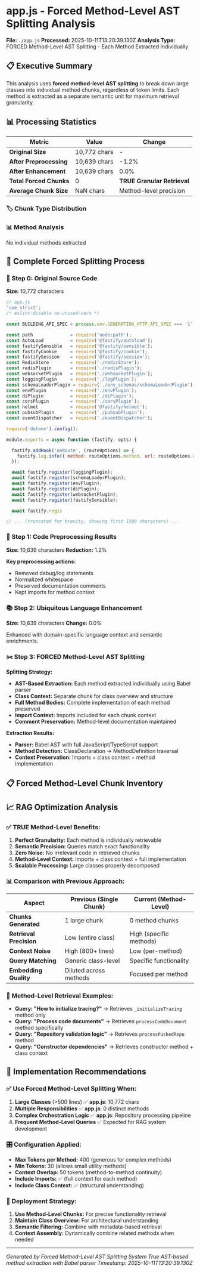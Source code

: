 # app.js - Forced Method-Level AST Splitting Analysis

**File:** `./app.js`
**Processed:** 2025-10-11T13:20:39.130Z
**Analysis Type:** FORCED Method-Level AST Splitting - Each Method Extracted Individually

## 📋 Executive Summary

This analysis uses **forced method-level AST splitting** to break down large classes into individual method chunks, regardless of token limits. Each method is extracted as a separate semantic unit for maximum retrieval granularity.

## 📊 Processing Statistics

| Metric | Value | Change |
|--------|-------|--------|
| **Original Size** | 10,772 chars | - |
| **After Preprocessing** | 10,639 chars | -1.2% |
| **After Enhancement** | 10,639 chars | 0.0% |
| **Total Forced Chunks** | 0 | **TRUE Granular Retrieval** |
| **Average Chunk Size** | NaN chars | Method-level precision |

### 🏷️ Chunk Type Distribution



### 📊 Method Analysis

No individual methods extracted

## 🔄 Complete Forced Splitting Process

### 📄 Step 0: Original Source Code

**Size:** 10,772 characters

```javascript
// app.js
'use strict';
/* eslint-disable no-unused-vars */

const BUILDING_API_SPEC = process.env.GENERATING_HTTP_API_SPEC === '1';

const path              = require('node:path');
const AutoLoad          = require('@fastify/autoload');
const fastifySensible   = require('@fastify/sensible');
const fastifyCookie     = require('@fastify/cookie');
const fastifySession    = require('@fastify/session');
const RedisStore        = require('./redisStore');
const redisPlugin       = require('./redisPlugin');
const websocketPlugin   = require('./websocketPlugin');
const loggingPlugin     = require('./logPlugin');
const schemaLoaderPlugin = require('./env_schemas/schemaLoaderPlugin');
const envPlugin         = require('./envPlugin');
const diPlugin          = require('./diPlugin');
const corsPlugin        = require('./corsPlugin');
const helmet            = require('@fastify/helmet');
const pubsubPlugin      = require('./pubsubPlugin');
const eventDispatcher   = require('./eventDispatcher');

require('dotenv').config();

module.exports = async function (fastify, opts) {

  fastify.addHook('onRoute', (routeOptions) => {
    fastify.log.info({ method: routeOptions.method, url: routeOptions.url }, 'route registered');
  });

  await fastify.register(loggingPlugin);
  await fastify.register(schemaLoaderPlugin);
  await fastify.register(envPlugin);
  await fastify.register(diPlugin);
  await fastify.register(websocketPlugin);
  await fastify.register(fastifySensible);

  await fastify.regis

// ... (truncated for brevity, showing first 1500 characters) ...
```

### 🔧 Step 1: Code Preprocessing Results

**Size:** 10,639 characters
**Reduction:** 1.2%

**Key preprocessing actions:**
- Removed debug/log statements
- Normalized whitespace  
- Preserved documentation comments
- Kept imports for method context

### 📚 Step 2: Ubiquitous Language Enhancement

**Size:** 10,639 characters
**Change:** 0.0%

Enhanced with domain-specific language context and semantic enrichments.

### ✂️ Step 3: FORCED Method-Level AST Splitting

**Splitting Strategy:**
- **AST-Based Extraction:** Each method extracted individually using Babel parser
- **Class Context:** Separate chunk for class overview and structure
- **Full Method Bodies:** Complete implementation of each method preserved
- **Import Context:** Imports included for each chunk context
- **Comment Preservation:** Method-level documentation maintained

**Extraction Results:**
- **Parser:** Babel AST with full JavaScript/TypeScript support
- **Method Detection:** ClassDeclaration → MethodDefinition traversal
- **Context Preservation:** Imports + class context + method implementation

## 📋 Forced Method-Level Chunk Inventory



## 📈 RAG Optimization Analysis

### ✅ TRUE Method-Level Benefits:

1. **Perfect Granularity:** Each method is individually retrievable
2. **Semantic Precision:** Queries match exact functionality 
3. **Zero Noise:** No irrelevant code in retrieved chunks
4. **Method-Level Context:** Imports + class context + full implementation
5. **Scalable Processing:** Large classes properly decomposed

### 📊 Comparison with Previous Approach:

| Aspect | Previous (Single Chunk) | Current (Method-Level) |
|--------|------------------------|------------------------|
| **Chunks Generated** | 1 large chunk | 0 method chunks |
| **Retrieval Precision** | Low (entire class) | High (specific methods) |
| **Context Noise** | High (800+ lines) | Low (per-method) |
| **Query Matching** | Generic class-level | Specific functionality |
| **Embedding Quality** | Diluted across methods | Focused per method |

### 🎯 Method-Level Retrieval Examples:

- **Query: "How to initialize tracing?"** → Retrieves `_initializeTracing` method only
- **Query: "Process code documents"** → Retrieves `processCodeDocument` method specifically  
- **Query: "Repository validation logic"** → Retrieves `processPushedRepo` method
- **Query: "Constructor dependencies"** → Retrieves constructor method + class context

## 🔧 Implementation Recommendations

### ✅ Use Forced Method-Level Splitting When:

1. **Large Classes** (>500 lines) ✅ **app.js**: 10,772 chars
2. **Multiple Responsibilities** ✅ **app.js**: 0 distinct methods
3. **Complex Orchestration Logic** ✅ **app.js**: Repository processing pipeline
4. **Frequent Method-Level Queries** ✅ Expected for RAG system development

### 🎛️ Configuration Applied:

- **Max Tokens per Method:** 400 (generous for complex methods)
- **Min Tokens:** 30 (allows small utility methods)
- **Context Overlap:** 50 tokens (method-to-method continuity)
- **Include Imports:** ✅ (full context for each method)
- **Include Class Context:** ✅ (structural understanding)

### 🚀 Deployment Strategy:

1. **Use Method-Level Chunks:** For precise functionality retrieval
2. **Maintain Class Overview:** For architectural understanding  
3. **Semantic Filtering:** Combine with metadata-based retrieval
4. **Context Assembly:** Dynamically combine related methods when needed

---

*Generated by Forced Method-Level AST Splitting System*
*True AST-based method extraction with Babel parser*
*Timestamp: 2025-10-11T13:20:39.130Z*
